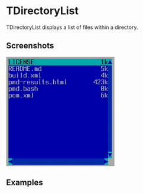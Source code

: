 TDirectoryList
==============

TDirectoryList displays a list of files within a directory.

Screenshots
-----------

![directorylist_1](uploads/fb950fdc0784b62d7fb5a581a74edf61/directorylist_1.png)

Examples
--------

```Java
```

